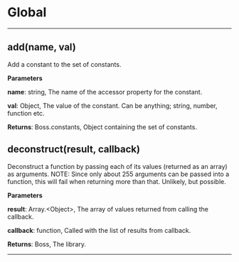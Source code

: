 Global
===





---

add(name, val) 
-----------------------------
Add a constant to the set of constants.

**Parameters**

**name**: string, The name of the accessor property for the constant.

**val**: Object, The value of the constant. Can be anything; string, number, function etc.

**Returns**: Boss.constants, Object containing the set of constants.

deconstruct(result, callback) 
-----------------------------
Deconstruct a function by passing each of its values (returned as an array) as arguments.
NOTE: Since only about 255 arguments can be passed into a function, this will fail when
      returning more than that. Unlikely, but possible.

**Parameters**

**result**: Array.&lt;Object&gt;, The array of values returned from calling the callback.

**callback**: function, Called with the list of results from callback.

**Returns**: Boss, The library.


---








